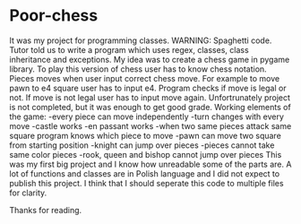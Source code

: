 # Poor-chess
It was my project for programming classes. WARNING: Spaghetti code.
Tutor told us to write a program which uses regex, classes, class inheritance and exceptions. My idea was to create a chess game in pygame library. To play this version of chess user has to know chess notation. Pieces moves when user input correct chess move. For example to move pawn to e4 square user has to input e4. Program checks if move is legal or not. If move is not legal user has to input move again.
Unfortrunately project is not completed, but it was enough to get good grade.
Working elements of the game:
-every piece can move independently
-turn changes with every move
-castle works
-en passant works
-when two same pieces attack same square program knows which piece to move
-pawn can move two square from starting position
-knight can jump over pieces
-pieces cannot take same color pieces
-rook, queen and bishop cannot jump over pieces
This was my first big project and I know how unreadable some of the parts are. A lot of functions and classes are in Polish language and I did not expect to publish this project. I think that I should seperate this code to multiple files for clarity.

Thanks for reading.
